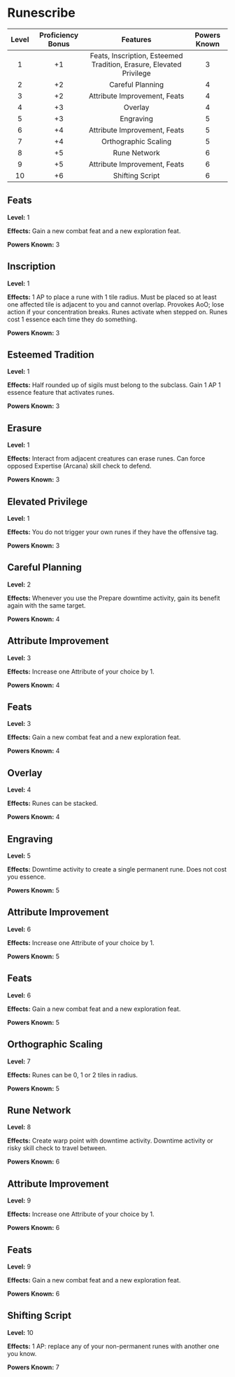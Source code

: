 # Runescribe

| Level | Proficiency Bonus |                              Features                               | Powers Known |
| :---: | :---------------: | :-----------------------------------------------------------------: | :----------: |
|   1   |        +1         | Feats, Inscription, Esteemed Tradition, Erasure, Elevated Privilege |      3       |
|   2   |        +2         |                          Careful Planning                           |      4       |
|   3   |        +2         |                    Attribute Improvement, Feats                     |      4       |
|   4   |        +3         |                               Overlay                               |      4       |
|   5   |        +3         |                              Engraving                              |      5       |
|   6   |        +4         |                    Attribute Improvement, Feats                     |      5       |
|   7   |        +4         |                        Orthographic Scaling                         |      5       |
|   8   |        +5         |                            Rune Network                             |      6       |
|   9   |        +5         |                    Attribute Improvement, Feats                     |      6       |
|  10   |        +6         |                           Shifting Script                           |      6       |

## Feats

**Level:** 1

**Effects:** Gain a new combat feat and a new exploration feat.

**Powers Known:** 3

## Inscription

**Level:** 1

**Effects:** 1 AP to place a rune with 1 tile radius. Must be placed so at least one affected tile is adjacent to you and cannot overlap. Provokes AoO; lose action if your concentration breaks. Runes activate when stepped on. Runes cost 1 essence each time they do something.

**Powers Known:** 3

## Esteemed Tradition

**Level:** 1

**Effects:** Half rounded up of sigils must belong to the subclass. Gain 1 AP 1 essence feature that activates runes.

**Powers Known:** 3

## Erasure

**Level:** 1

**Effects:** Interact from adjacent creatures can erase runes. Can force opposed Expertise (Arcana) skill check to defend.

**Powers Known:** 3

## Elevated Privilege

**Level:** 1

**Effects:** You do not trigger your own runes if they have the offensive tag.

**Powers Known:** 3

## Careful Planning

**Level:** 2

**Effects:** Whenever you use the Prepare downtime activity, gain its benefit again with the same target.

**Powers Known:** 4

## Attribute Improvement

**Level:** 3

**Effects:** Increase one Attribute of your choice by 1.

**Powers Known:** 4

## Feats

**Level:** 3

**Effects:** Gain a new combat feat and a new exploration feat.

**Powers Known:** 4

## Overlay

**Level:** 4

**Effects:** Runes can be stacked.

**Powers Known:** 4

## Engraving

**Level:** 5

**Effects:** Downtime activity to create a single permanent rune. Does not cost you essence.

**Powers Known:** 5

## Attribute Improvement

**Level:** 6

**Effects:** Increase one Attribute of your choice by 1.

**Powers Known:** 5

## Feats

**Level:** 6

**Effects:** Gain a new combat feat and a new exploration feat.

**Powers Known:** 5

## Orthographic Scaling

**Level:** 7

**Effects:** Runes can be 0, 1 or 2 tiles in radius.

**Powers Known:** 5

## Rune Network

**Level:** 8

**Effects:** Create warp point with downtime activity. Downtime activity or risky skill check to travel between.

**Powers Known:** 6

## Attribute Improvement

**Level:** 9

**Effects:** Increase one Attribute of your choice by 1.

**Powers Known:** 6

## Feats

**Level:** 9

**Effects:** Gain a new combat feat and a new exploration feat.

**Powers Known:** 6

## Shifting Script

**Level:** 10

**Effects:** 1 AP: replace any of your non-permanent runes with another one you know.

**Powers Known:** 7
